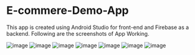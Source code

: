 # E-commere-Demo-App

This app is created using Android Studio for front-end and Firebase as a backend.
Following are the screenshots of App Working.

![image](https://user-images.githubusercontent.com/60999761/182290200-182d5f59-02e9-4ce0-bcb6-c264873436c7.png)
![image](https://user-images.githubusercontent.com/60999761/182290231-0df2be7b-5e2a-4032-908e-2b851f5c8d21.png)
![image](https://user-images.githubusercontent.com/60999761/182290268-03f2db6e-e84e-4360-94cc-8283347471e2.png)
![image](https://user-images.githubusercontent.com/60999761/182290286-7e0a7838-2499-4b2e-98f0-438c631f8c80.png)
![image](https://user-images.githubusercontent.com/60999761/182290311-f80c6a6e-4d7c-417c-ba06-b618efe4178c.png)
![image](https://user-images.githubusercontent.com/60999761/182290324-97e37bd7-b114-4fcd-8031-38b09affdb07.png)
![image](https://user-images.githubusercontent.com/60999761/182290342-96991910-37db-4266-9c0e-9e859f6c9acb.png)
